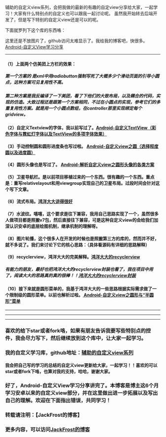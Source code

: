 辅助的自定义view系列，会把我做的最新的有趣的自定view分享给大家，一起学习！大家有什么特别点的自定义也可以跟我一起讨论呢。
虽然我开始转去后端开发了，但是写下特别的自定义view还是可以的呢。

下面就罗列下这个库的东西咯：

这里还是不放图片了，github访问太难显示了。我给我的博客吧，快很多。[Android-自定义View学习分享](http://blog.csdn.net/jack__frost/article/details/53669049)
***

#### （1）上面两个仿美团上方栏的效果：
##### **第一个方案的** 是xml中用radiobutton强制写死了大概多少个滑动页面的引导小圆点，这种方案可见复用性不高。
##### **第二种方案**是我反编译了一下美团，看了下他们的大致布局，以及耦合的代码，实现的仿造。大致过程还是跟第一个方案相同，不过在小圆点的实现，参考它们的多重复用性方案。就是用一个小圆点数组，在controller那里实现绑定每个gridview。
#### （2）自定义Textview的字体，我以前写过了。[Android-自定义TextView（彩色字体与霓虹灯字体以及TextView的多项字体效果）](http://blog.csdn.net/jack__frost/article/details/52279374)
#### （3）手动控制圆和圆形进度条也写过啦。 [Android-自定义view之圆（选择程度圆以及进度圆）](http://blog.csdn.net/jack__frost/article/details/52279036)
#### （4）圆形头像也是写过了。 [ Android-解析自定义view之圆形头像的各类方案](http://blog.csdn.net/jack__frost/article/details/52343929)
#### （5）卫星导航栏。是以前项目移植过来的一个东西。很有趣的一个东西。重点是：重写relativelayout和用viewgroup实现自己的卫星布局。过段时间会针对这个写下文章。
#### （6）流式布局。[鸿洋大大讲得很好](http://blog.csdn.net/lmj623565791/article/details/38352503/)
#### （7）水波纹。嘻嘻，这个要求是往下兼容，我用自己思路实现了一个，虽然很多人做项目都是照搬v7包，然后直接往下兼容，可是这种自定义view的会给我们加深认识安卓的底层绘图机制，继承机制的理解呀。
#### （8）图片轮播，这个很多人在开发的时候也是照搬第三方的库的，然而并不好，就不多说了。我们来讨论下它的核心思路：（具体看源码有详细的思路解释）
#### （9）recyclerview，鸿洋大大的完美解释。[鸿洋大大的recyclerview](http://blog.csdn.net/lmj623565791/article/details/45059587)
##### 有能力的朋友，最好也把鸿洋大大的recyclerview封装也看了，我在项目中用了，阅读大大的思路真的真的很棒！！[鸿洋大大的recyclerview封装](http://blog.csdn.net/lmj623565791/article/details/51118836/)
#### （10）接下来就是圆形菜单的，我基于鸿洋大大的一些思路根据实际需求做了一个限制级的圆形菜单。以前也解析过啦。[ Android-自定义view之圆形与“半圆形”菜单](http://blog.csdn.net/jack__frost/article/details/52965905)
***
***
***

### 喜欢的给下star或者fork咯，如果有朋友告诉我要写些特别点的控件，我会尽力写下，然后继续放到这个库中，让大家一起学习。
### 我的自定义学习库，github地址：[辅助的自定义view系列](https://github.com/FuZhucheng/MyView)
#### 我会把自己写的学习的总结的自定义view更新给大家，一起学习！！喜欢的可以star或者fork下咯，也算对我的支持，哈哈，谢谢大家。
### 好了，Android-自定义View学习分享讲完了。本博客是博主这6个月学习安卓以来的自定义view部分，并在这里做出进一步拓展以及写出自己的理解。欢迎在下面指出错误，共同学习！
### 转载请注明：【JackFrost的博客】     
### 更多内容，可以访问[JackFrost的博客](http://blog.csdn.net/jack__frost?viewmode=contents)

